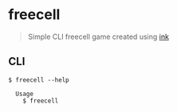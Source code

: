 # freecell

> Simple CLI freecell game created using [ink](https://github.com/vadimdemedes/ink)


## CLI

```
$ freecell --help

  Usage
    $ freecell
```
